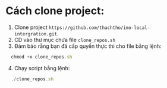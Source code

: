# Cách clone project:
1. Clone project `https://github.com/thachtho/imo-local-intergration.git`.
2. CD vào thư mục chứa file `clone_repos.sh`
3. Đảm bảo rằng bạn đã cấp quyền thực thi cho file bằng lệnh:
  ```typescript
    chmod +x clone_repos.sh
  ```
4. Chạy script bằng lệnh:
  ```typescript
    ./clone_repos.sh
  ```
